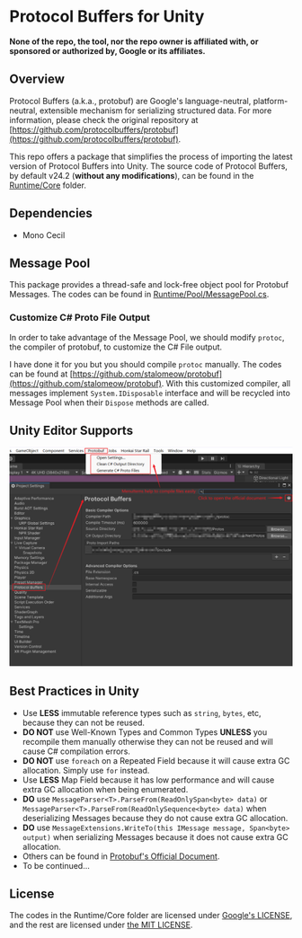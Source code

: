 # Protocol Buffers for Unity

**None of the repo, the tool, nor the repo owner is affiliated with, or sponsored or authorized by, Google or its affiliates.**

## Overview

Protocol Buffers (a.k.a., protobuf) are Google's language-neutral, platform-neutral, extensible mechanism for serializing structured data. For more information, please check the original repository at [https://github.com/protocolbuffers/protobuf](https://github.com/protocolbuffers/protobuf).

This repo offers a package that simplifies the process of importing the latest version of Protocol Buffers into Unity. The source code of Protocol Buffers, by default v24.2 (**without any modifications**), can be found in the [Runtime/Core](Runtime/Core) folder.

## Dependencies

- Mono Cecil

## Message Pool

This package provides a thread-safe and lock-free object pool for Protobuf Messages. The codes can be found in [Runtime/Pool/MessagePool.cs](Runtime/Pool/MessagePool.cs).

### Customize C# Proto File Output

In order to take advantage of the Message Pool, we should modify `protoc`, the compiler of protobuf, to customize the C# File output.

I have done it for you but you should compile `protoc` manually. The codes can be found at [https://github.com/stalomeow/protobuf](https://github.com/stalomeow/protobuf). With this customized compiler, all messages implement `System.IDisposable` interface and will be recycled into Message Pool when their `Dispose` methods are called.

## Unity Editor Supports

![editor-utils](/Screenshots~/editor_utils.png)

## Best Practices in Unity

- Use **LESS** immutable reference types such as `string`, `bytes`, etc, because they can not be reused.
- **DO NOT** use Well-Known Types and Common Types **UNLESS** you recompile them manually otherwise they can not be reused and will cause C# compilation errors.
- **DO NOT** use `foreach` on a Repeated Field because it will cause extra GC allocation. Simply use `for` instead.
- Use **LESS** Map Field because it has low performance and will cause extra GC allocation when being enumerated.
- **DO** use `MessageParser<T>.ParseFrom(ReadOnlySpan<byte> data)` or `MessageParser<T>.ParseFrom(ReadOnlySequence<byte> data)` when deserializing Messages because they do not cause extra GC allocation.
- **DO** use `MessageExtensions.WriteTo(this IMessage message, Span<byte> output)` when serializing Messages because it does not cause extra GC allocation.
- Others can be found in [Protobuf's Official Document](https://protobuf.dev/programming-guides/dos-donts/).
- To be continued...

## License

The codes in the Runtime/Core folder are licensed under [Google's LICENSE](Runtime/Core/LICENSE), and the rest are licensed under [the MIT LICENSE](LICENSE).